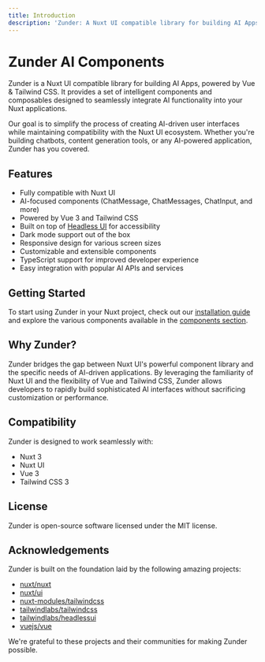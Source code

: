 ```yaml
---
title: Introduction
description: 'Zunder: A Nuxt UI compatible library for building AI Apps, powered by Vue & Tailwind CSS'
---
```


# Zunder AI Components

Zunder is a Nuxt UI compatible library for building AI Apps, powered by Vue & Tailwind CSS. It provides a set of intelligent components and composables designed to seamlessly integrate AI functionality into your Nuxt applications.

Our goal is to simplify the process of creating AI-driven user interfaces while maintaining compatibility with the Nuxt UI ecosystem. Whether you're building chatbots, content generation tools, or any AI-powered application, Zunder has you covered.

## Features

- Fully compatible with Nuxt UI
- AI-focused components (ChatMessage, ChatMessages, ChatInput, and more)
- Powered by Vue 3 and Tailwind CSS
- Built on top of [Headless UI](https://headlessui.dev/) for accessibility
- Dark mode support out of the box
- Responsive design for various screen sizes
- Customizable and extensible components
- TypeScript support for improved developer experience
- Easy integration with popular AI APIs and services

## Getting Started

To start using Zunder in your Nuxt project, check out our [installation guide](/docs/getting-started/installation) and explore the various components available in the [components section](/docs/components).

## Why Zunder?

Zunder bridges the gap between Nuxt UI's powerful component library and the specific needs of AI-driven applications. By leveraging the familiarity of Nuxt UI and the flexibility of Vue and Tailwind CSS, Zunder allows developers to rapidly build sophisticated AI interfaces without sacrificing customization or performance.

## Compatibility

Zunder is designed to work seamlessly with:

- Nuxt 3
- Nuxt UI
- Vue 3
- Tailwind CSS 3

<!-- ## Contributing

We welcome contributions to Zunder! If you'd like to report a bug, request a feature, or submit a pull request, please check out our [contribution guidelines](/community/contributing). -->

## License

Zunder is open-source software licensed under the MIT license.

## Acknowledgements

Zunder is built on the foundation laid by the following amazing projects:

- [nuxt/nuxt](https://github.com/nuxt/nuxt)
- [nuxt/ui](https://github.com/nuxt/ui)
- [nuxt-modules/tailwindcss](https://github.com/nuxt-modules/tailwindcss)
- [tailwindlabs/tailwindcss](https://github.com/tailwindlabs/tailwindcss)
- [tailwindlabs/headlessui](https://github.com/tailwindlabs/headlessui)
- [vuejs/vue](https://github.com/vuejs/vue)

We're grateful to these projects and their communities for making Zunder possible.